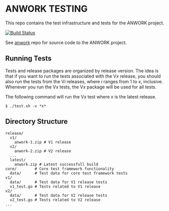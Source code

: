 # ANWORK TESTING

This repo contains the test infrastructure and tests for the ANWORK project.

[![Build Status](https://travis-ci.org/ankeesler/anwork_testing.svg?branch=master)](https://travis-ci.org/ankeesler/anwork_testing)

See [anwork](https://github.com/ankeesler/anwork) repo for source code to the ANWORK project.

## Running Tests

Tests and release packages are organized by release version. The idea is that if you want to run
the tests associated with the V*x* release, you should also run the tests from the V*i* releases,
where *i* ranges from 1 to *x*, inclusive. Whenever you run the V*x* tests, the V*x* package will
be used for all tests.

The following command will run the V*x* test where *x* is the latest release.
```
$ ./test.sh -v *x*
```

## Directory Structure

```
release/
  v1/
    anwork-1.zip # V1 release
  v2/
    anwork-2.zip # V2 release
  ...
  latest/
    anwork.zip # Latest successfull build
core/        # Core test framework functionality
  data/      # Test data for core test framework tests
v1/
  data/      # Test data for V1 release tests
  v1_test.go # Tests related to V1 release
v2/
  data/      # Test data for V2 release tests
  v2_test.go # Tests related to V2 release
...
```